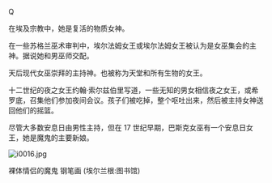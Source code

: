 <title>Dictionary of Satanism</title> <link href="css.css" rel="stylesheet" type="text/css"> 

Q

在埃及宗教中，她是复活的物质女神。

在一些苏格兰巫术审判中，埃尔法姆女王或埃尔法姆女王被认为是女巫集会的主神。据说她和男巫师交配。

天后现代女巫崇拜的主持神。也被称为天堂和所有生物的女王。

十二世纪的夜之女王约翰·索尔兹伯里写道，一些无知的男女相信夜之女王，或希罗底，召集他们参加夜间会议。孩子们被吃掉，整个呕吐出来，然后被主持女神送回他们的摇篮。

尽管大多数安息日由男性主持，但在 17 世纪早期，巴斯克女巫有一个安息日女王，她是魔鬼的主要新娘。

![i0016.jpg](i0016.jpg)

裸体情侣的魔鬼
钢笔画
(埃尔兰根:图书馆)